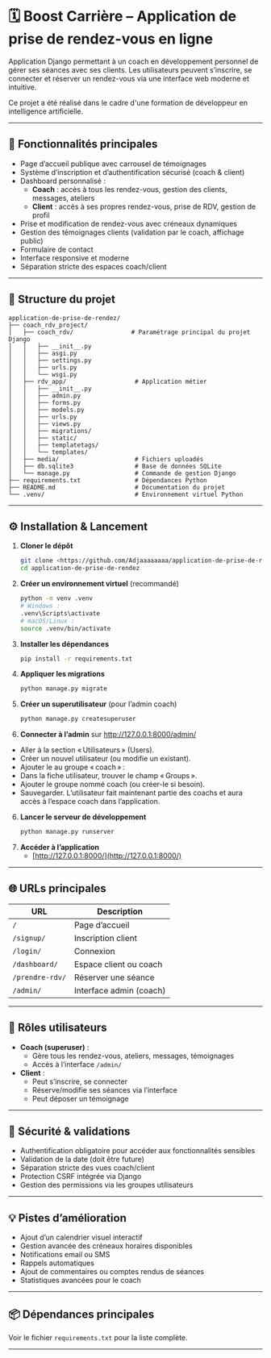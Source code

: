 # 🗓️ Boost Carrière – Application de prise de rendez-vous en ligne

Application Django permettant à un coach en développement personnel de gérer ses séances avec ses clients. Les utilisateurs peuvent s’inscrire, se connecter et réserver un rendez-vous via une interface web moderne et intuitive.

Ce projet a été réalisé dans le cadre d'une formation de développeur en intelligence artificielle. 

---

## 🚀 Fonctionnalités principales

- Page d’accueil publique avec carrousel de témoignages
- Système d’inscription et d’authentification sécurisé (coach & client)
- Dashboard personnalisé :
  - **Coach** : accès à tous les rendez-vous, gestion des clients, messages, ateliers
  - **Client** : accès à ses propres rendez-vous, prise de RDV, gestion de profil
- Prise et modification de rendez-vous avec créneaux dynamiques
- Gestion des témoignages clients (validation par le coach, affichage public)
- Formulaire de contact
- Interface responsive et moderne
- Séparation stricte des espaces coach/client

---

## 📁 Structure du projet

```
application-de-prise-de-rendez/
├── coach_rdv_project/
│   ├── coach_rdv/                # Paramétrage principal du projet Django
│   │   ├── __init__.py
│   │   ├── asgi.py
│   │   ├── settings.py
│   │   ├── urls.py
│   │   └── wsgi.py
│   ├── rdv_app/                   # Application métier
│   │   ├── __init__.py
│   │   ├── admin.py
│   │   ├── forms.py
│   │   ├── models.py
│   │   ├── urls.py
│   │   ├── views.py
│   │   ├── migrations/
│   │   ├── static/
│   │   ├── templatetags/
│   │   └── templates/
│   ├── media/                     # Fichiers uploadés
│   ├── db.sqlite3                 # Base de données SQLite
│   └── manage.py                  # Commande de gestion Django
├── requirements.txt               # Dépendances Python
├── README.md                      # Documentation du projet
└── .venv/                         # Environnement virtuel Python

```

---

## ⚙️ Installation & Lancement

1. **Cloner le dépôt**
    ```bash
    git clone <https://github.com/Adjaaaaaaaa/application-de-prise-de-rendez.git>
    cd application-de-prise-de-rendez
    ```
2. **Créer un environnement virtuel** (recommandé)
    ```bash
    python -m venv .venv
    # Windows :
    .venv\Scripts\activate
    # macOS/Linux :
    source .venv/bin/activate
    ```
3. **Installer les dépendances**
    ```bash
    pip install -r requirements.txt
    ```
4. **Appliquer les migrations**
    ```bash
    python manage.py migrate
    ```
5. **Créer un superutilisateur** (pour l’admin coach)
    ```bash
    python manage.py createsuperuser
    ```

6. **Connecter à l’admin** sur http://127.0.0.1:8000/admin/ 
* Aller à la section « Utilisateurs » (Users).
* Créer un nouvel utilisateur (ou modifie un existant).
* Ajouter le au groupe « coach » :
* Dans la fiche utilisateur, trouver le champ « Groups ».
* Ajouter le groupe nommé coach (ou créer-le si besoin).
* Sauvegarder.
L’utilisateur fait maintenant partie des coachs et aura accès à l’espace coach dans l’application.

6. **Lancer le serveur de développement**
    ```bash
    python manage.py runserver
    ```
7. **Accéder à l’application**
    - [http://127.0.0.1:8000/](http://127.0.0.1:8000/)

---

## 🌐 URLs principales

| URL                | Description                        |
|--------------------|------------------------------------|
| `/`                | Page d’accueil                     |
| `/signup/`         | Inscription client                 |
| `/login/`          | Connexion                          |
| `/dashboard/`      | Espace client ou coach             |
| `/prendre-rdv/`    | Réserver une séance                |
| `/admin/`          | Interface admin (coach)            |

---

## 👥 Rôles utilisateurs

- **Coach (superuser)** :
  - Gère tous les rendez-vous, ateliers, messages, témoignages
  - Accès à l’interface `/admin/`
- **Client** :
  - Peut s’inscrire, se connecter
  - Réserve/modifie ses séances via l’interface
  - Peut déposer un témoignage

---

## 🔐 Sécurité & validations

- Authentification obligatoire pour accéder aux fonctionnalités sensibles
- Validation de la date (doit être future)
- Séparation stricte des vues coach/client
- Protection CSRF intégrée via Django
- Gestion des permissions via les groupes utilisateurs

---

## 💡 Pistes d’amélioration

- Ajout d’un calendrier visuel interactif
- Gestion avancée des créneaux horaires disponibles
- Notifications email ou SMS
- Rappels automatiques
- Ajout de commentaires ou comptes rendus de séances
- Statistiques avancées pour le coach

---

## 📦 Dépendances principales

Voir le fichier `requirements.txt` pour la liste complète.

---

